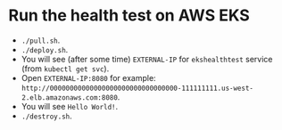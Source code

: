 # Run the health test on AWS EKS

- `./pull.sh`.
- `./deploy.sh`.
- You will see (after some time) `EXTERNAL-IP` for `ekshealthtest` service (from `kubectl get svc`).
- Open `EXTERNAL-IP:8080` for example: `http://00000000000000000000000000000000-111111111.us-west-2.elb.amazonaws.com:8080`.
- You will see `Hello World!`.
- `./destroy.sh`.
